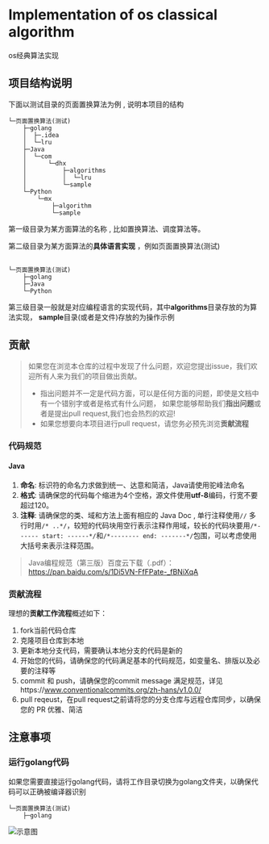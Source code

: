 # Implementation of os classical algorithm

os经典算法实现

## 项目结构说明

下面以测试目录的页面置换算法为例 , 说明本项目的结构

```
└─页面置换算法(测试)
    ├─golang
    │  ├─.idea
    │  └─lru
    ├─Java
    │  └─com
    │      └─dhx
    │          ├─algorithms
    │          │  └─lru
    │          └─sample
    └─Python
        └─mx
            ├─algorithm
            └─sample
```

第一级目录为某方面算法的名称 , 比如置换算法、调度算法等。

第二级目录为某方面算法的**具体语言实现** ，例如页面置换算法(测试)

```

└─页面置换算法(测试)
    ├─golang
    ├─Java
    └─Python
```

第三级目录一般就是对应编程语言的实现代码，其中**algorithms**目录存放的为算法实现，
**sample**目录(或者是文件)存放的为操作示例

## 贡献

> 如果您在浏览本仓库的过程中发现了什么问题，欢迎您提出issue，我们欢迎所有人来为我们的项目做出贡献。
> - 指出问题并不一定是代码方面，可以是任何方面的问题，即使是文档中有一个错别字或者是格式有什么问题，
>  如果您能够帮助我们**指出问题**或者是提出pull request,我们也会热烈的欢迎!
> - 如果您想要向本项目进行pull request，请您务必预先浏览**贡献流程**

### 代码规范

#### Java

1. **命名**: 标识符的命名力求做到统一、达意和简洁，Java请使用驼峰法命名
2. **格式**: 请确保您的代码每个缩进为4个空格，源文件使用**utf-8**编码，行宽不要超过120。
3. **注释**: 请确保您的类、域和方法上面有相应的 Java Doc , 单行注释使用`//` 多行时用`/* ..*/`，较短的代码块用空行表示注释作用域，较长的代码块要用`/*------ start: ------*/`和`/*-------- end: -------*/`包围，可以考虑使用大括号来表示注释范围。

> Java编程规范（第三版）百度云下载（.pdf）：https://pan.baidu.com/s/1Di5VN-FfFPate-_fBNiXqA

### 贡献流程

理想的**贡献工作流程**概述如下：

1. fork当前代码仓库
2. 克隆项目仓库到本地
3. 更新本地分支代码，需要确认本地分支的代码是新的
4. 开始您的代码，请确保您的代码满足基本的代码规范，如变量名、排版以及必要的注释等
5. commit 和 push，请确保您的commit message 满足规范，详见https://www.conventionalcommits.org/zh-hans/v1.0.0/
6. pull reqeust，在pull request之前请将您的分支仓库与远程仓库同步，以确保您的 PR 优雅、简洁

## 注意事项

### 运行golang代码

如果您需要直接运行golang代码，请将工作目录切换为golang文件夹，以确保代码可以正确被编译器识别

```
└─页面置换算法(测试)
    ├─golang
```

![示意图](http://oss.dhx.icu/dhx/image-20230329122912749.png)
